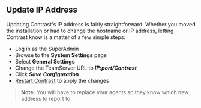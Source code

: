<!--
title: "Updating IP Address"
description: "Overview of updating your IP address"
tags: "Admin EOP maintenance IP address system settings connect"
-->

## Update IP Address
Updating Contrast's IP address is fairly straightforward. Whether you moved the installation or had to change the hostname or IP address, letting Contrast know is a matter of a few simple steps:

* Log in as the SuperAdmin
* Browse to the **System Settings** page
* Select **General Settings** 
* Change the TeamServer URL to ***IP:port/Contrast***
* Click ***Save Configuration***
* [Restart Contrast](user_tsfaq.html#restart) to apply the changes


>**Note:** You will have to replace your agents so they know which new address to report to
